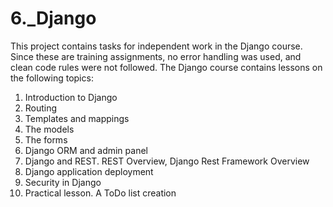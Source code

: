 # 6._Django

This project contains tasks for independent work in the Django course. Since these are training assignments, 
no error handling was used, and clean code rules were not followed.
The Django course contains lessons on the following topics:
1. Introduction to Django
2. Routing
3. Templates and mappings
4. The models
5. The forms
6. Django ORM and admin panel
7. Django and REST. REST Overview, Django Rest Framework Overview
8. Django application deployment
9. Security in Django
10. Practical lesson. A ToDo list creation